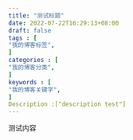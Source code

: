 ```yaml
---
title: "测试标题"
date: 2022-07-22T16:29:13+08:00
draft: false
tags : [
"我的博客标签",
]
categories : [                              
"我的博客分类",
]
keywords : [                                
"我的博客关键字",
]
Description :["description test"]
---
```


测试内容
